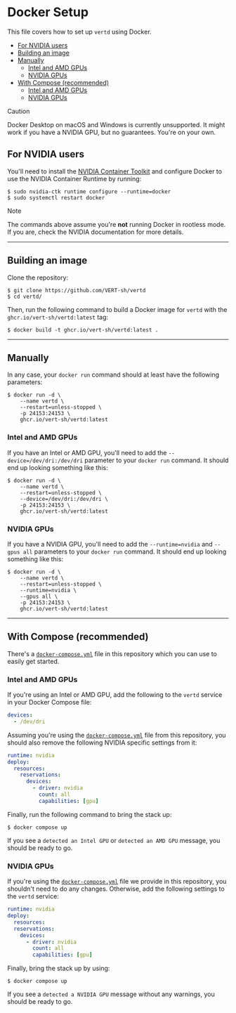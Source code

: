 # Docker Setup

This file covers how to set up `vertd` using Docker.

- [For NVIDIA users](#for-nvidia-users)
- [Building an image](#building-an-image)
- [Manually](#manually)
  - [Intel and AMD GPUs](#intel-and-amd-gpus)
  - [NVIDIA GPUs](#nvidia-gpus)
- [With Compose (recommended)](#with-compose)
  - [Intel and AMD GPUs](#intel-and-amd-gpus-1)
  - [NVIDIA GPUs](#nvidia-gpus-1)

> [!CAUTION]
> Docker Desktop on macOS and Windows is currently unsupported.
> It might work if you have a NVIDIA GPU, but no guarantees. You're on your own.

## For NVIDIA users

You'll need to install the [NVIDIA Container Toolkit](https://docs.nvidia.com/datacenter/cloud-native/container-toolkit/latest/install-guide.html) and configure Docker to use the NVIDIA Container Runtime by running:

```shell
$ sudo nvidia-ctk runtime configure --runtime=docker
$ sudo systemctl restart docker
```

> [!NOTE]  
> The commands above assume you're **not** running Docker in rootless mode. If you are, check the NVIDIA documentation for more details.

---

## Building an image

Clone the repository:

```shell
$ git clone https://github.com/VERT-sh/vertd
$ cd vertd/
```

Then, run the following command to build a Docker image for `vertd` with the `ghcr.io/vert-sh/vertd:latest` tag:

```shell
$ docker build -t ghcr.io/vert-sh/vertd:latest .
```

---

## Manually

In any case, your `docker run` command should at least have the following parameters:

```shell
$ docker run -d \
    --name vertd \
    --restart=unless-stopped \
    -p 24153:24153 \
    ghcr.io/vert-sh/vertd:latest
```

### Intel and AMD GPUs

If you have an Intel or AMD GPU, you'll need to add the `--device=/dev/dri:/dev/dri` parameter to your `docker run` command. It should end up looking something like this:

```shell
$ docker run -d \
    --name vertd \
    --restart=unless-stopped \
    --device=/dev/dri:/dev/dri \
    -p 24153:24153 \
    ghcr.io/vert-sh/vertd:latest
```

### NVIDIA GPUs

If you have a NVIDIA GPU, you'll need to add the `--runtime=nvidia` and `--gpus all` parameters to your `docker run` command. It should end up looking something like this:

```shell
$ docker run -d \
    --name vertd \
    --restart=unless-stopped \
    --runtime=nvidia \
    --gpus all \
    -p 24153:24153 \
    ghcr.io/vert-sh/vertd:latest
```

---

## With Compose (recommended)

There's a [`docker-compose.yml`](../docker-compose.yml) file in this repository which you can use to easily get started.

### Intel and AMD GPUs

If you're using an Intel or AMD GPU, add the following to the `vertd` service in your Docker Compose file:

```yaml
devices:
  - /dev/dri
```

Assuming you're using the [`docker-compose.yml`](../docker-compose.yml) file from this repository, you should also remove the following NVIDIA specific settings from it:

```yaml
runtime: nvidia
deploy:
  resources:
    reservations:
      devices:
        - driver: nvidia
          count: all
          capabilities: [gpu]
```

Finally, run the following command to bring the stack up:

```shell
$ docker compose up
```

If you see a `detected an Intel GPU` or `detected an AMD GPU` message, you should be ready to go.

### NVIDIA GPUs

If you're using the [`docker-compose.yml`](../docker-compose.yml) file we provide in this repository, you shouldn't need to do any changes. Otherwise, add the following settings to the `vertd` service:

```yaml
runtime: nvidia
deploy:
  resources:
  reservations:
    devices:
      - driver: nvidia
        count: all
        capabilities: [gpu]
```

Finally, bring the stack up by using:

```shell
$ docker compose up
```

If you see a `detected a NVIDIA GPU` message without any warnings, you should be ready to go.
